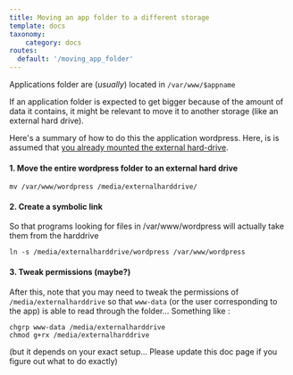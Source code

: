 ```yaml
---
title: Moving an app folder to a different storage
template: docs
taxonomy:
    category: docs
routes:
  default: '/moving_app_folder'
---
```


Applications folder are (*usually*) located in `/var/www/$appname`

If an application folder is expected to get bigger because of the amount of data
it contains, it might be relevant to move it to another storage (like an
external hard drive).

Here's a summary of how to do this the application wordpress. Here, is is assumed that
[you already mounted the external hard-drive](/external_storage).

#### 1. Move the entire wordpress folder to an external hard drive

```shell
mv /var/www/wordpress /media/externalharddrive/
```

#### 2. Create a symbolic link 

So that programs looking for files in /var/www/wordpress will actually take them from the harddrive

```shell
ln -s /media/externalharddrive/wordpress /var/www/wordpress
```

#### 3. Tweak permissions (maybe?)

After this, note that you may need to tweak the permissions of `/media/externalharddrive` so that `www-data` (or the user corresponding to the app) is able to read through the folder... Something like :
 
```shell
chgrp www-data /media/externalharddrive
chmod g+rx /media/externalharddrive

```

(but it depends on your exact setup... Please update this doc page if you figure
out what to do exactly)


